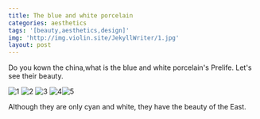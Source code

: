 ```yaml
---
title: The blue and white porcelain
categories: aesthetics
tags: '[beauty,aesthetics,design]'
img: 'http://img.violin.site/JekyllWriter/1.jpg'
layout: post
---
```

Do you kown the china,what is the blue and white porcelain's Prelife.
Let's see their beauty.

![1](http://img.violin.site/JekyllWriter/1.jpg)
![2](http://img.violin.site/JekyllWriter/2.jpg)
![3](http://img.violin.site/JekyllWriter/3.jpg)
![4](http://img.violin.site/JekyllWriter/4.jpg)![5](http://img.violin.site/JekyllWriter/5.jpg)

Although they are only cyan and white, they have the beauty of the East.
